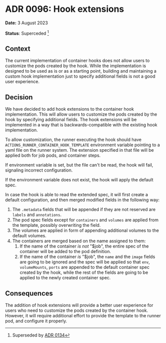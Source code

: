 # ADR 0096: Hook extensions

**Date:** 3 August 2023

**Status**: Superceded [^1]

## Context

The current implementation of container hooks does not allow users to customize the pods created by the hook. While the implementation is designed to be used as is or as a starting point, building and maintaining a custom hook implementation just to specify additional fields is not a good user experience.

## Decision

We have decided to add hook extensions to the container hook implementation. This will allow users to customize the pods created by the hook by specifying additional fields. The hook extensions will be implemented in a way that is backwards-compatible with the existing hook implementation.

To allow customization, the runner executing the hook should have `ACTIONS_RUNNER_CONTAINER_HOOK_TEMPLATE` environment variable pointing to a yaml file on the runner system. The extension specified in that file will be applied both for job pods, and container steps.

If environment variable is set, but the file can't be read, the hook will fail, signaling incorrect configuration.

If the environment variable does not exist, the hook will apply the default spec.

In case the hook is able to read the extended spec, it will first create a default configuration, and then merged modified fields in the following way:

1. The `.metadata` fields that will be appended if they are not reserved are `labels` and `annotations`.
2. The pod spec fields except for `containers` and `volumes` are applied from the template, possibly overwriting the field.
3. The volumes are applied in form of appending additional volumes to the default volumes.
4. The containers are merged based on the name assigned to them:
    1. If the name of the container *is not* "$job", the entire spec of the container will be added to the pod definition.
    2. If the name of the container *is* "$job", the `name` and the `image` fields are going to be ignored and the spec will be applied so that `env`, `volumeMounts`, `ports` are appended to the default container spec created by the hook, while the rest of the fields are going to be applied to the newly created container spec.

## Consequences

The addition of hook extensions will provide a better user experience for users who need to customize the pods created by the container hook. However, it will require additional effort to provide the template to the runner pod, and configure it properly.

[^1]: Superseded by [ADR 0134](0134-hook-extensions.md)